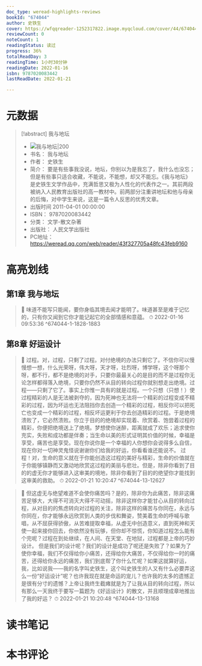 ```yaml
---
doc_type: weread-highlights-reviews
bookId: "674044"
author: 史铁生
cover: https://wfqqreader-1252317822.image.myqcloud.com/cover/44/674044/t7_674044.jpg
reviewCount: 0
noteCount: 1
readingStatus: 读过
progress: 36%
totalReadDay: 3
readingTime: 1小时30分钟
readingDate: 2022-01-16
isbn: 9787020083442
lastReadDate: 2022-01-21

---
```

# 元数据
> [!abstract] 我与地坛
> - ![ 我与地坛|200](https://wfqqreader-1252317822.image.myqcloud.com/cover/44/674044/t7_674044.jpg)
> - 书名： 我与地坛
> - 作者： 史铁生
> - 简介： 要是有些事我没说，地坛，你别以为是我忘了，我什么也没忘；但是有些事只适合收藏，不能说，不能想，却又不能忘。《我与地坛》是史铁生文学作品中，充满哲思又极为人性化的代表作之一。其前两段被纳入人民教育出版社的高一教材中。前两部分注重讲地坛和他与母亲的后悔，对中学生来说，这是一篇令人反思的优秀文章。
> - 出版时间 2011-04-01 00:00:00
> - ISBN： 9787020083442
> - 分类： 文学-散文杂著
> - 出版社： 人民文学出版社
> - PC地址：https://weread.qq.com/web/reader/43f327705a48fc43feb9160

# 高亮划线

## 第1章 我与地坛

> 📌 味道不能写只能闻，要你身临其境去闻才能明了。味道甚至是难于记忆的，只有你又闻到它你才能记起它的全部情感和意蕴。 
> ⏱ 2022-01-16 09:53:36 ^674044-1-1828-1883

## 第8章 好运设计

> 📌 过程。对，过程，只剩了过程。对付绝境的办法只剩它了。不信你可以慢慢想一想，什么光荣呀，伟大呀，天才呀，壮烈呀，博学呀，这个呀那个呀，都不行，都不是绝境的对手，只要你最最关心的是目的而不是过程你无论怎样都得落入绝境，只要你仍然不从目的转向过程你就别想走出绝境。过程——只剩了它了。事实上你惟一具有的就是过程。一个只想（只想！）使过程精彩的人是无法被剥夺的，因为死神也无法将一个精彩的过程变成不精彩的过程，因为坏运也无法阻挡你去创造一个精彩的过程，相反你可以把死亡也变成一个精彩的过程，相反坏运更利于你去创造精彩的过程。于是绝境溃败了，它必然溃败。你立于目的的绝境却实现着、欣赏着、饱尝着过程的精彩，你便把绝境送上了绝境。梦想使你迷醉，距离就成了欢乐；追求使你充实，失败和成功都是伴奏；当生命以美的形式证明其价值的时候，幸福是享受，痛苦也是享受。现在你说你是一个幸福的人你想你会说得多么自信，现在你对一切神灵鬼怪说谢谢你们给我的好运，你看看谁还能说不。 
过程！对，生命的意义就在于你能创造这过程的美好与精彩，生命的价值就在于你能够镇静而又激动地欣赏这过程的美丽与悲壮。但是，除非你看到了目的的虚无你才能够进入这审美的境地，除非你看到了目的的绝望你才能找到这审美的救助。 
> ⏱ 2022-01-21 10:20:47 ^674044-13-12627

> 📌 但这虚无与绝望难道不会使你痛苦吗？是的，除非你为此痛苦，除非这痛苦足够大，大得不可消灭大得不可动摇，除非这样你才能甘心从目的转向过程，从对目的的焦虑转向对过程的关注，除非这样的痛苦与你同在，永远与你同在，你才能够永远欣赏到人类的步伐和舞姿，赞美着生命的呼喊与歌唱，从不屈获得骄傲，从苦难提取幸福，从虚无中创造意义，直到死神和天使一起来接你回去，你依然没有玩够，但你却不惊慌，你知道过程怎么能有个完呢？过程在到处继续，在人间、在天堂、在地狱，过程都是上帝的巧妙设计。 
但是我们的设计呢？我们的设计是成功了呢还是失败了？如果为了使你幸福，我们不仅得给你小痛苦，还得给你大痛苦，不仅得给你一时的痛苦，还得给你永远的痛苦，我们到底帮了你什么忙呢？如果这就算好运，我，比如说我——我的名字叫史铁生，这个叫史铁生的人又有什么必要弄这么一份“好运设计”呢？也许我现在就是命运的宠儿？也许我的太多的遗憾正是很有分寸的遗憾？上帝让我终生截瘫就是为了让我从目的转向过程，所以有那么一天我终于要写一篇题为《好运设计》的散文，并且顺理成章地推出了我的好运？ 
> ⏱ 2022-01-21 10:20:48 ^674044-13-13168

# 读书笔记

# 本书评论
